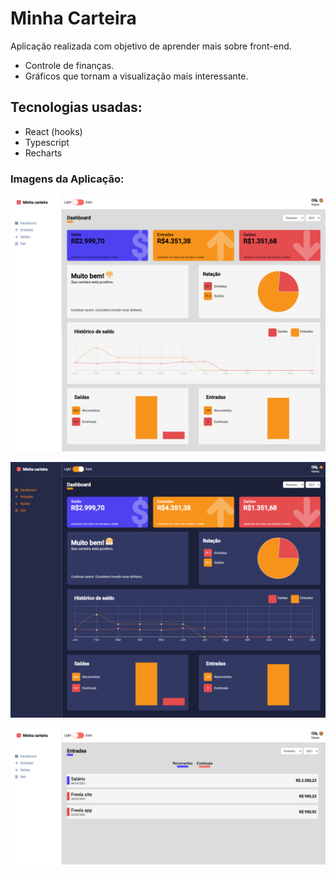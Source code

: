 # Minha Carteira

Aplicação realizada com objetivo de aprender mais sobre front-end.
- Controle de finanças.
- Gráficos que tornam a visualização mais interessante.

## Tecnologias usadas:

- React (hooks)
- Typescript
- Recharts

### Imagens da Aplicação:
![Dashboard](print_app.png)

![Dashboard](print_app2.png)

![Dashboard](print_app3.png)
